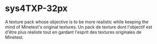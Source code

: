 # sys4TXP-32px
A texture pack whose objective is to be more realistic while keeping the mind of Minetest's original textures.
Un pack de texture dont l'objectif est d'être plus réaliste tout en gardant l'esprit des textures originales de Minetest.
